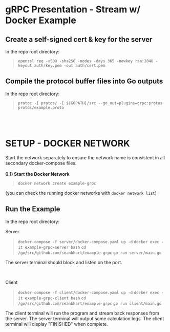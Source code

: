 # gRPC Presentation - Stream w/ Docker Example

## Create a self-signed cert & key for the server
In the repo root directory:
>`openssl req -x509 -sha256 -nodes -days 365 -newkey rsa:2048 -keyout auth/key.pem -out auth/cert.pem`

## Compile the protocol buffer files into Go outputs
In the repo root directory:
>`protoc -I protos/ -I ${GOPATH}/src --go_out=plugins=grpc:protos protos/example.proto`

<br>
<br>


# SETUP - DOCKER NETWORK
Start the network separately to ensure the network name is consistent in all secondary docker-compose files.
<br>
<br>**0.1) Start the Docker Network**
>`docker network create example-grpc`

(you can check the running docker networks with `docker network list`)

## Run the Example
In the repo root directory:

Server
>`docker-compose -f server/docker-compose.yaml up -d`
>`docker exec -it example-grpc-server bash`
>`cd /go/src/github.com/seanbhart/example-grpc`
>`go run server/main.go`

The server terminal should block and listen on the port.

<br>

Client
>`docker-compose -f client/docker-compose.yaml up -d`
>`docker exec -it example-grpc-client bash`
>`cd /go/src/github.com/seanbhart/example-grpc`
>`go run client/main.go`

The client terminal will run the program and stream back responses from the server.
The server terminal will output some calculation logs.
The client terminal will display "FINISHED" when complete.